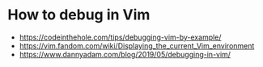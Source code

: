 # How to debug in Vim
- https://codeinthehole.com/tips/debugging-vim-by-example/
- https://vim.fandom.com/wiki/Displaying_the_current_Vim_environment
- https://www.dannyadam.com/blog/2019/05/debugging-in-vim/
